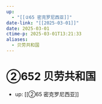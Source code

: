 ```yaml
---
up:
  - "[[②65 密克罗尼西亚]]"
date-link: "[[2025-03-01]]"
date: 2025-03-01
ctime-p: 2025-03-01T13:21:33
aliases:
  - 贝劳共和国
---
```


# ②652 贝劳共和国

- up: [[②65 密克罗尼西亚]]
